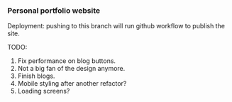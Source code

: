 
### Personal portfolio website

Deployment: pushing to this branch will run github workflow to publish the site.

TODO:
1. Fix performance on blog buttons.
2. Not a big fan of the design anymore.
3. Finish blogs. 
4. Mobile styling after another refactor?
5. Loading screens?
